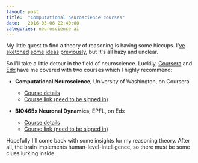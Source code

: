 ```yaml
---
layout: post
title:  "Computational neuroscience courses"
date:   2016-03-06 22:40:00
categories: neuroscience ai
---
```


My little quest to find a theory of reasoning is having some hiccups. I'<!--
-->[ve](http://pinouchon.github.io/ai/2016/02/24/flexible-representations.html) 
[sketched](http://pinouchon.github.io/ai/2016/02/21/overview-of-some-recent-brain-ideas.html)
[some](http://pinouchon.github.io/ia/analogy/2016/02/19/an-analogy-discovery-machine.html)
[ideas](http://pinouchon.github.io/ia/mind/intelligence/2016/02/10/the-mind-as-an-isomorphism-machine.html) 
[previously](http://pinouchon.github.io/ai/2016/02/01/AGI-what-is-missing.html), 
but it's all hazy and unclear.

So I'll take a little detour in the field of neuroscience. Luckily, 
[Coursera](https://www.coursera.org/) and 
[Edx](https://www.edx.org/) have
me covered with two courses which I highly recommend:

 - **Computational Neuroscience**, University of Washington, on Coursera
   + [Course details](https://www.coursera.org/course/compneuro)
   + [Course link (need to be signed in)](https://class.coursera.org/compneuro-003)
   
 - **BIO465x Neuronal Dynamics**, EPFL, on Edx
   + [Course details](https://courses.edx.org/courses/EPFLx/BIO465x/2013_OND/info)
   + [Course link (need to be signed in)](https://courses.edx.org/courses/EPFLx/BIO465x/2013_OND/courseware)

Hopefully I'll come back with some insights for my reasoning theory. After all, the brain implements
human-level-intelligence, so there must be some clues lurking inside.